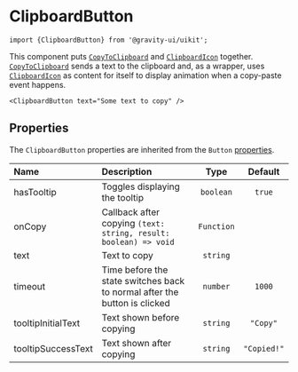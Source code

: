 <!--GITHUB_BLOCK-->

# ClipboardButton

<!--/GITHUB_BLOCK-->

```tsx
import {ClipboardButton} from '@gravity-ui/uikit';
```

This component puts [`CopyToClipboard`](../CopyToClipboard/README.md) and [`ClipboardIcon`](../ClipboardIcon/README.md) together. [`CopyToClipboard`](../CopyToClipboard/README.md) sends a text to the clipboard and, as a wrapper, uses [`ClipboardIcon`](../ClipboardIcon/README.md) as content for itself to display animation when a copy-paste event happens.

<!--LANDING_BLOCK
<ExampleBlock
    code={`
<ClipboardButton text="Some text to copy" />
`}
>
    <UIKit.ClipboardButton text="Some text to copy" />
</ExampleBlock>
LANDING_BLOCK-->

<!--GITHUB_BLOCK-->

```tsx
<ClipboardButton text="Some text to copy" />
```

<!--/GITHUB_BLOCK-->

## Properties

The `ClipboardButton` properties are inherited from the `Button` [properties](../Button/README.md#properties).

| Name               | Description                                                               |    Type    |   Default   |
| :----------------- | :------------------------------------------------------------------------ | :--------: | :---------: |
| hasTooltip         | Toggles displaying the tooltip                                            | `boolean`  |   `true`    |
| onCopy             | Callback after copying `(text: string, result: boolean) => void`          | `Function` |             |
| text               | Text to copy                                                              |  `string`  |             |
| timeout            | Time before the state switches back to normal after the button is clicked |  `number`  |   `1000`    |
| tooltipInitialText | Text shown before copying                                                 |  `string`  |  `"Copy"`   |
| tooltipSuccessText | Text shown after copying                                                  |  `string`  | `"Copied!"` |
